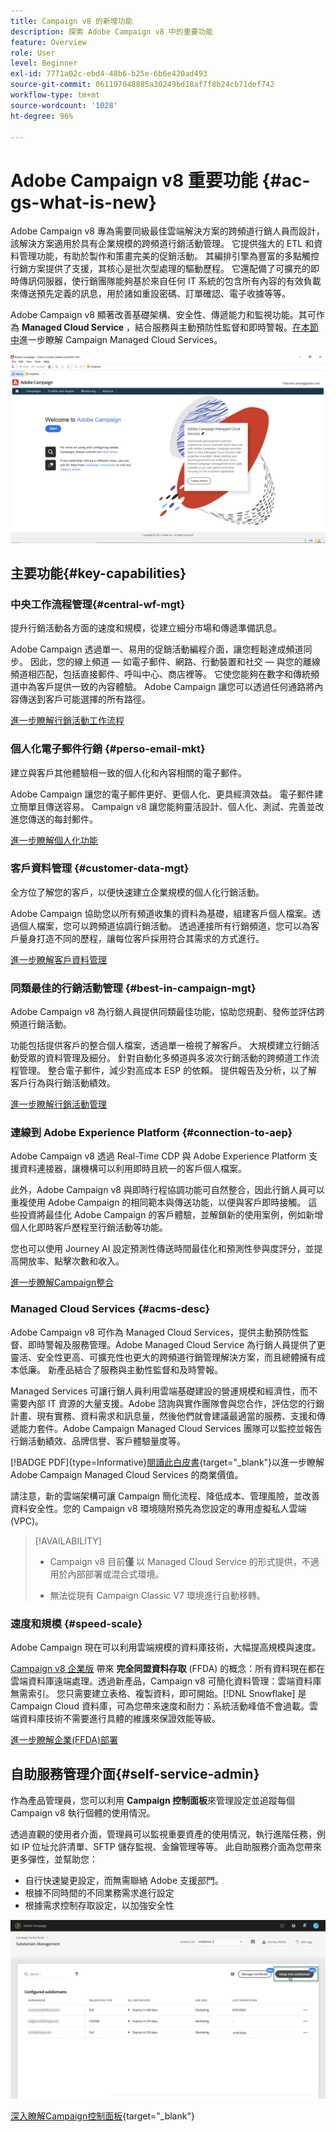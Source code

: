 ```yaml
---
title: Campaign v8 的新增功能
description: 探索 Adobe Campaign v8 中的重要功能
feature: Overview
role: User
level: Beginner
exl-id: 7771a02c-ebd4-48b6-b25e-6b6e420ad493
source-git-commit: 061197048885a30249bd18af7f8b24cb71def742
workflow-type: tm+mt
source-wordcount: '1028'
ht-degree: 96%

---
```


# Adobe Campaign v8 重要功能 {#ac-gs-what-is-new}

Adobe Campaign v8 專為需要同級最佳雲端解決方案的跨頻道行銷人員而設計，該解決方案適用於具有企業規模的跨頻道行銷活動管理。 它提供強大的 ETL 和資料管理功能，有助於製作和策畫完美的促銷活動。 其編排引擎為豐富的多點觸控行銷方案提供了支援，其核心是批次型處理的驅動歷程。 它還配備了可擴充的即時傳訊伺服器，使行銷團隊能夠基於來自任何 IT 系統的包含所有內容的有效負載來傳送預先定義的訊息，用於諸如重設密碼、訂單確認、電子收據等等。

Adobe Campaign v8 顯著改善基礎架構、安全性、傳遞能力和監視功能。其可作為 **Managed Cloud Service** ，結合服務與主動預防性監督和即時警報。[在本節中](#acms-desc)進一步瞭解 Campaign Managed Cloud Services。

![](assets/home-page.png)

## 主要功能{#key-capabilities}

### 中央工作流程管理{#central-wf-mgt}

提升行銷活動各方面的速度和規模，從建立細分市場和傳遞準備訊息。

Adobe Campaign 透過單一、易用的促銷活動編程介面，讓您輕鬆達成頻道同步。 因此，您的線上頻道 — 如電子郵件、網路、行動裝置和社交 — 與您的離線頻道相匹配，包括直接郵件、呼叫中心、商店裡等。 它使您能夠在數字和傳統頻道中為客戶提供一致的內容體驗。  Adobe Campaign 讓您可以透過任何通路將內容傳送到客戶可能選擇的所有路徑。

[進一步瞭解行銷活動工作流程](../config/workflows.md)

### 個人化電子郵件行銷 {#perso-email-mkt}

建立與客戶其他體驗相一致的個人化和內容相關的電子郵件。

Adobe Campaign 讓您的電子郵件更好、更個人化、更具經濟效益。 電子郵件建立簡單且傳送容易。 Campaign v8 讓您能夠靈活設計、個人化、測試、完善並改進您傳送的每封郵件。

[進一步瞭解個人化功能](create-message.md)

### 客戶資料管理 {#customer-data-mgt}

全方位了解您的客戶，以便快速建立企業規模的個人化行銷活動。

Adobe Campaign 協助您以所有頻道收集的資料為基礎，組建客戶個人檔案。透過個人檔案，您可以跨頻道協調行銷活動。 透過連接所有行銷頻道，您可以為客戶量身打造不同的歷程，讓每位客戶採用符合其需求的方式進行。

[進一步瞭解客戶資料管理](audiences.md)

### 同類最佳的行銷活動管理  {#best-in-campaign-mgt}

Adobe Campaign v8 為行銷人員提供同類最佳功能，協助您規劃、發佈並評估跨頻道行銷活動。

功能包括提供客戶的整合個人檔案，透過單一檢視了解客戶。 大規模建立行銷活動受眾的資料管理及細分。 針對自動化多頻道與多波次行銷活動的跨頻道工作流程管理。 整合電子郵件，減少對高成本 ESP 的依賴。 提供報告及分析，以了解客戶行為與行銷活動績效。

[進一步瞭解行銷活動管理](campaigns.md)


### 連線到 Adobe Experience Platform {#connection-to-aep}

Adobe Campaign v8 透過 Real-Time CDP 與 Adobe Experience Platform 支援資料連接器，讓機構可以利用即時且統一的客戶個人檔案。

此外，Adobe Campaign v8 與即時行程協調功能可自然整合，因此行銷人員可以重複使用 Adobe Campaign 的相同範本與傳送功能，以便與客戶即時接觸。 這些投資將最佳化 Adobe Campaign 的客戶體驗，並解鎖新的使用案例，例如新增個人化即時客戶歷程至行銷活動等功能。

您也可以使用 Journey AI 設定預測性傳送時間最佳化和預測性參與度評分，並提高開放率、點擊次數和收入。

[進一步瞭解Campaign整合](../connect/integration.md)


### Managed Cloud Services {#acms-desc}

Adobe Campaign v8 可作為 Managed Cloud Services，提供主動預防性監督、即時警報及服務管理。Adobe Managed Cloud Service 為行銷人員提供了更靈活、安全性更高、可擴充性也更大的跨頻道行銷管理解決方案，而且總體擁有成本低廉。 新產品結合了服務與主動性監督和及時警報。

Managed Services 可讓行銷人員利用雲端基礎建設的營運規模和經濟性，而不需要內部 IT 資源的大量支援。Adobe 諮詢與實作團隊會與您合作，評估您的行銷計畫、現有實務、資料需求和訊息量，然後他們就會建議最適當的服務、支援和傳遞能力套件。Adobe Campaign Managed Cloud Services 團隊可以監控並報告行銷活動績效、品牌信譽、客戶體驗量度等。

[!BADGE PDF]{type=Informative}[閱讀此白皮書](assets/do-not-localize/IDC-Report-BusinessValueOfAdobeCampaign.pdf){target="_blank"}以進一步瞭解 Adobe Campaign Managed Cloud Services 的商業價值。

請注意，新的雲端架構可讓 Campaign 簡化流程、降低成本、管理風險，並改善資料安全性。您的 Campaign v8 環境隨附預先為您設定的專用虛擬私人雲端 (VPC)。


>[!AVAILABILITY]
>
>* Campaign v8 目前&#x200B;**僅** 以 Managed Cloud Service 的形式提供，不適用於內部部署或混合式環境。 
>
>* 無法從現有 Campaign Classic V7 環境進行自動移轉。


### 速度和規模 {#speed-scale}

Adobe Campaign 現在可以利用雲端規模的資料庫技術，大幅提高規模與速度。

[Campaign v8 企業版](../architecture/enterprise-deployment.md) 帶來 **完全同盟資料存取** (FFDA) 的概念：所有資料現在都在雲端資料庫遠端處理。透過新產品，Campaign v8 可簡化資料管理：雲端資料庫無需索引。 您只需要建立表格、複製資料，即可開始。[!DNL Snowflake] 是 Campaign Cloud 資料庫，可為您帶來速度和耐力：系統活動峰值不會過載。雲端資料庫技術不需要進行具體的維護來保證效能等級。

[進一步瞭解企業(FFDA)部署](../architecture/enterprise-deployment.md)


## 自助服務管理介面{#self-service-admin}

作為產品管理員，您可以利用 **Campaign 控制面板**&#x200B;來管理設定並追蹤每個 Campaign v8 執行個體的使用情況。

透過直觀的使用者介面，管理員可以監視重要資產的使用情況，執行進階任務，例如 IP 位址允許清單、SFTP 儲存監視、金鑰管理等等。 此自助服務介面為您帶來更多彈性，並幫助您：

* 自行快速變更設定，而無需聯絡 Adobe 支援部門。
* 根據不同時間的不同業務需求進行設定
* 根據需求控制存取設定，以加強安全性

![](assets/subdomain1.png)

[深入瞭解Campaign控制面板](https://experienceleague.adobe.com/docs/control-panel/using/discover-control-panel/key-features.html?lang=zh-Hant){target="_blank"}


